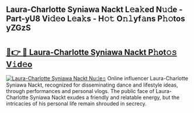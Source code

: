 ## Laura-Charlotte Syniawa Nackt L𝚎a𝚔ed N𝚞𝚍e - Part-yU8 Vi𝚍𝚎o L𝚎a𝚔s - H𝚘𝚝 O𝚗𝚕yf𝚊ns P𝚑𝚘tos yZGzS

# <h2><a href="http://kf9j6i.oniu.top/?m=Laura-Charlotte+Syniawa+Nackt">🔗👉 🔴 Laura-Charlotte Syniawa Nackt P𝚑ot𝚘𝚜 V𝚒d𝚎o</a></h2>

[![Laura-Charlotte Syniawa Nackt Nu𝚍e𝚜](https://i.imgur.com/0qMVB7G.gif)](http://kf9j6i.oniu.top/?m=Laura-Charlotte+Syniawa+Nackt)
Online influencer Laura-Charlotte Syniawa Nackt, recognized for disseminating dance and lifestyle ideas, through performances and personal vlogs. The public face of Laura-Charlotte Syniawa Nackt exudes a friendly and relatable energy, but the intricacies of his personal life remain shrouded in secrecy.  
